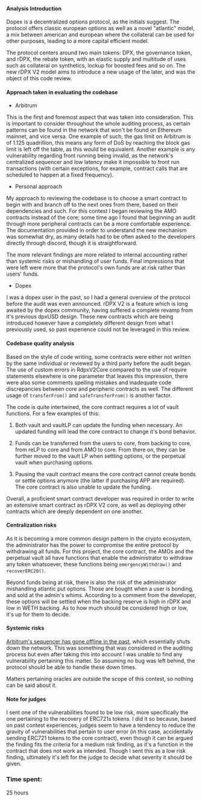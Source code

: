 #### Analysis Introduction

Dopex is a decentralized options protocol, as the initials suggest. The protocol offers classic european options as well as a novel "atlantic" model, a mix between american and european where the collateral can be used for other purposes, leading to a more capital efficient model. 

The protocol centers around two main tokens: DPX, the governance token, and rDPX, the rebate token, with an elastic supply and multitude of uses such as collateral on synthetics, lockup for boosted fees and so on. The new rDPX V2 model aims to introduce a new usage of the later, and was the object of this code review.

#### Approach taken in evaluating the codebase

- Arbitrum 

This is the first and foremost aspect that was taken into consideration. This is important to consider throughout the whole auditing process, as certain patterns can be found in the network that won't be found on Ethereum mainnet, and vice versa. One example of such, the gas limit on Arbitrum is of 1.125 quadrillion, this means any form of DoS by reaching the block gas limit is left off the table, as this would be equivalent. Another example is any vulnerability regarding front running being invalid, as the network's centralized sequencer and low latency make it impossible to front run transactions (with certain exceptions, for example, contract calls that are scheduled to happen at a fixed frequency).

- Personal approach

My approach to reviewing the codebase is to choose a smart contract to begin with and branch off to the next ones from there, based on their dependencies and such. For this contest I began reviewing the AMO contracts instead of the core; some time ago I found that beginning an audit through more peripheral contracts can be a more comfortable experience. The documentation provided in order to understand the new mechanism was somewhat dry, as many details had to be often asked to the developers directly through discord, though it is straightforward.

The more relevant findings are more related to internal accounting rather than systemic risks or mishandling of user funds. Final impressions that were left were more that the protocol's own funds are at risk rather than users' funds.

- Dopex

I was a dopex user in the past, so I had a general overview of the protocol before the audit was even announced. rDPX V2 is a feature which is long awaited by the dopex community, having suffered a complete revamp from it's previous dpxUSD design. These new contracts which are being introduced however have a completely different design from what I previously used, so past experience could not be leveraged in this review.

#### Codebase quality analysis

Based on the style of code writing, some contracts were either not written by the same individual or reviewed by a third party before the audit began. The use of custom errors in RdpxV2Core compared to the use of require statements elsewhere is one parameter that leaves this impression, there were also some comments spelling mistakes and inadequate code discrepancies between core and peripheric contracts as well. The different usage of `transferFrom()` and `safeTransferFrom()` is another factor.

The code is quite intertwined, the core contract requires a lot of vault functions. For a few examples of this:

1. Both vault and vaultLP can update the funding when necessary. An updated funding will lead the core contract to change it's bond behavior.

2. Funds can be transferred from the users to core, from backing to core, from reLP to core and from AMO to core. From there on, they can be further moved to the vault LP when settling options, or the perpetual vault when purchasing options. 

3. Pausing the vault contract means the core contract cannot create bonds or settle options anymore (the latter if purchasing APP are required). The core contract is also unable to update the funding.

Overall, a proficient smart contract developer was required in order to write an extensive smart contract as rDPX V2 core, as well as deploying other contracts which are deeply dependent on one another. 

#### Centralization risks

As it is becoming a more common design pattern in the crypto ecosystem, the administrator has the power to compromise the entire protocol by withdrawing all funds. For this project, the core contract, the AMOs and the perpetual vault all have functions that enable the administrator to withdraw any token whatsoever, these functions being `emergencyWithdraw()` and `recoverERC20()`.

Beyond funds being at risk, there is also the risk of the administrator mishandling atlantic put options. Those are bought when a user is bonding, and sold at the admin's whims. According to a comment from the developer, these options will be settled when the backing reserve is high in rDPX and low in WETH backing. As to how much should be considered high or low, it's up for them to decide.

#### Systemic risks

[Arbitrum's sequencer has gone offline in the past](https://twitter.com/shotaronowhere/status/1666720771421671426), which essentially shuts down the network. This was something that was considered in the auditing process but even after taking this into account I was unable to find any vulnerability pertaining this matter. So assuming no bug was left behind, the protocol should be able to handle these down times.

Matters pertaining oracles are outside the scope of this contest, so nothing can be said about it.

#### Note for judges

I sent one of the vulnerabilities found to be low risk, more specifically the one pertaining to the recovery of ERC721s tokens. I did it so because, based on past contest experiences, judges seem to have a tendency to reduce the gravity of vulnerabilities that pertain to user error (in this case, accidentally sending ERC721 tokens to the core contract), even though it can be argued the finding fits the criteria for a medium risk finding, as it's a function in the contract that does not work as intended. Though I sent this as a low risk finding, ultimately it's left for the judge to decide what severity it should be given.

### Time spent:
25 hours